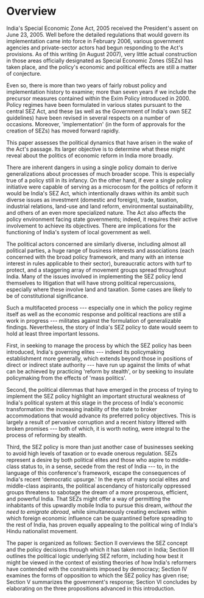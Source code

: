 # Overview

India's Special Economic Zone Act, 2005 received the President's assent on
June 23, 2005. Well before the detailed regulations that would govern its
implementation came into force in February 2006, various government agencies
and private-sector actors had begun responding to the Act's provisions. As of
this writing (in August 2007), very little actual construction in those areas officially
designated as Special Economic Zones (SEZs) has taken place, and the policy's
economic and political effects are still a matter of conjecture.

Even so, there is more than two years of fairly robust policy and implementation
history to examine; more than seven years if we include the precursor measures
contained within the Exim Policy introduced in 2000. Policy regimes have been
formulated in various states pursuant to the central SEZ Act, and these (as well
as the Government of India's own SEZ guidelines) have been revised in several
respects on a number of occasions. Moreover, 'implementation' (in the form of
approvals for the creation of SEZs) has moved forward rapidly.

This paper assesses the political dynamics that have arisen in the wake of the
Act's passage. Its larger objective is to determine what these might reveal about
the politics of economic reform in India more broadly.

There are inherent dangers in using a single policy domain to derive
generalizations about processes of much broader scope. This is especially true
of a policy still in its infancy. On the other hand, if ever a single policy initiative
were capable of serving as a microcosm for the politics of reform it would be
India's SEZ Act, which intentionally draws within its ambit such diverse issues as
investment (domestic and foreign), trade, taxation, industrial relations, land-use
and land reform, environmental sustainability, and others of an even more
specialized nature. The Act also affects the policy environment facing state
governments; indeed, it requires their active involvement to achieve its
objectives. There are implications for the functioning of India's system of local
government as well.

The political actors concerned are similarly diverse, including almost all political
parties, a huge range of business interests and associations (each concerned
with the broad policy framework, and many with an intense interest in rules
applicable to their sector), bureaucratic actors with turf to protect, and a
staggering array of movement groups spread throughout India. Many of the
issues involved in implementing the SEZ policy lend themselves to litigation that
will have strong political repercussions, especially where these involve land and
taxation. Some cases are likely to be of constitutional significance.

Such a multifaceted process --- especially one in which the policy regime itself as
well as the economic response and political reactions are still a work in progress
--- militates against the formulation of generalizable findings. Nevertheless, the
story of India's SEZ policy to date would seem to hold at least three important
lessons.

First, in seeking to manage the process by which the SEZ policy has been
introduced, India's governing elites --- indeed its policymaking establishment more
generally, which extends beyond those in positions of direct or indirect state
authority --- have run up against the limits of what can be achieved by practicing
'reform by stealth', or by seeking to insulate policymaking from the effects of
'mass politics'.

Second, the political dilemmas that have emerged in the process of trying to
implement the SEZ policy highlight an important structural weakness of India's
political system at this stage in the process of India's economic transformation:
the increasing inability of the state to broker accommodations that would
advance its preferred policy objectives. This is largely a result of pervasive
corruption and a recent history littered with broken promises --- both of which, it is
worth noting, were integral to the process of reforming by stealth.

Third, the SEZ policy is more than just another case of businesses seeking to
avoid high levels of taxation or to evade onerous regulation. SEZs represent a
desire by both political elites and those who aspire to middle-class status to, in a
sense, secede from the rest of India --- to, in the language of this conference's
framework, escape the consequences of India's recent 'democratic upsurge.' In
the eyes of many social elites and middle-class aspirants, the political
ascendancy of historically oppressed groups threatens to sabotage the dream of
a more prosperous, efficient, and powerful India. That SEZs might offer a way of
permitting the inhabitants of this upwardly mobile India to pursue this dream,
_without the need to emigrate abroad_, while simultaneously creating enclaves
within which foreign economic influence can be quarantined before spreading to
the rest of India, has proven equally appealing to the political wing of India's
Hindu nationalist movement.

The paper is organized as follows: Section II overviews the SEZ concept and the
policy decisions through which it has taken root in India; Section III outlines the
political logic underlying SEZ reform, including how best it might be viewed in the
context of existing theories of how India's reformers have contended with the
constraints imposed by democracy; Section IV examines the forms of opposition
to which the SEZ policy has given rise; Section V summarizes the government's
response; Section VI concludes by elaborating on the three propositions
advanced in this introduction.

